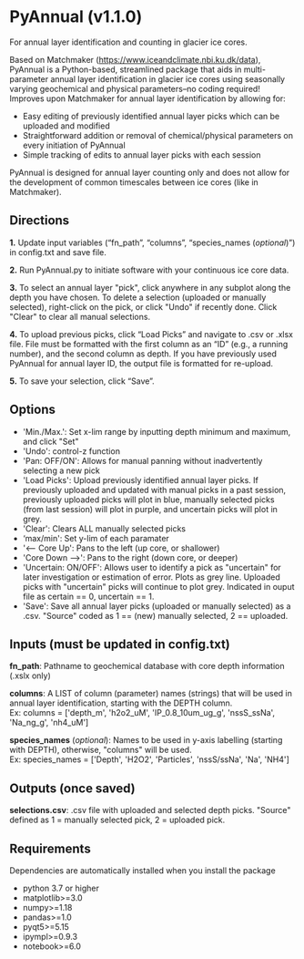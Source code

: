 # PyAnnual (v1.1.0)
For annual layer identification and counting in glacier ice cores.

Based on Matchmaker (https://www.iceandclimate.nbi.ku.dk/data), PyAnnual is a Python-based, streamlined package that aids in multi-parameter annual layer identification in glacier ice cores using seasonally varying geochemical and physical parameters–no coding required! Improves upon Matchmaker for annual layer identification by allowing for:

* Easy editing of previously identified annual layer picks which can be uploaded and modified
* Straightforward addition or removal of chemical/physical parameters on every initiation of PyAnnual
* Simple tracking of edits to annual layer picks with each session

PyAnnual is designed for annual layer counting only and does not allow for the development of common timescales between ice cores (like in Matchmaker).

## Directions

**1.** Update input variables (“fn_path”, “columns”, “species_names (_optional_)”) in config.txt and save file.
   
**2.** Run PyAnnual.py to initiate software with your continuous ice core data.

**3.** To select an annual layer "pick", click anywhere in any subplot along the depth you have chosen. To delete a selection (uploaded or manually selected), right-click on the pick, or click   "Undo" if recently done. Click "Clear" to clear all manual selections.

**4.** To upload previous picks, click “Load Picks” and navigate to .csv or .xlsx file. File must be formatted with the first column as an “ID” (e.g., a running number), and the second column as depth. If you have previously used PyAnnual for annual layer ID, the output file is formatted for re-upload.
   
**5.** To save your selection, click “Save”.

## Options

* 'Min./Max.': Set x-lim range by inputting depth minimum and maximum, and click "Set"
* 'Undo': control-z function
* 'Pan: OFF/ON': Allows for manual panning without inadvertently selecting a new pick
* 'Load Picks': Upload previously identified annual layer picks. If previously uploaded  and updated with manual picks in a past session, previously uploaded picks will plot in blue, manually selected picks (from last session) will plot in purple, and uncertain picks will plot in grey.
* 'Clear': Clears ALL manually selected picks
* ‘max/min': Set y-lim of each paramater
* '<– Core Up': Pans to the left (up core, or shallower)
* 'Core Down –>': Pans to the right (down core, or deeper)
* 'Uncertain: ON/OFF': Allows user to identify a pick as "uncertain" for later investigation or estimation of error. Plots as grey line. Uploaded picks with "uncertain" picks will continue to plot grey. Indicated in ouput file as certain == 0, uncertain == 1.
* 'Save': Save all annual layer picks (uploaded or manually selected) as a .csv. "Source" coded as 1 == (new) manually selected, 2 == uploaded.

## Inputs (must be updated in config.txt)

**fn_path**:  Pathname to geochemical database with core depth information (.xslx only)

**columns**:  A LIST of column (parameter) names (strings) that will be used in annual layer identification, starting with the DEPTH column.<br/>Ex: columns = ['depth_m', 'h2o2_uM', 'IP_0.8_10um_ug_g', 'nssS_ssNa', 'Na_ng_g', 'nh4_uM']

**species_names** (_optional_): Names to be used in y-axis labelling (starting with DEPTH), otherwise, "columns" will be used.<br/>Ex: species_names = ['Depth', 'H2O2', 'Particles', 'nssS/ssNa', 'Na', 'NH4']

## Outputs (once saved)
    
**selections.csv**: .csv file with uploaded and selected depth picks. "Source" defined as 1 = manually selected pick, 2 = uploaded pick.

## Requirements
Dependencies are automatically installed when you install the package
* python 3.7 or higher
* matplotlib>=3.0
* numpy>=1.18
* pandas>=1.0
* pyqt5>=5.15
* ipympl>=0.9.3
* notebook>=6.0
